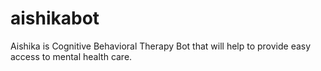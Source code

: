 # aishikabot
Aishika is Cognitive Behavioral Therapy Bot that will help to provide easy access to mental health care.

